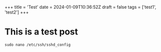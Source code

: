 +++
title = 'Test'
date = 2024-01-09T10:36:52Z
draft = false
tags = ['test1', 'test2']
+++

# This is a test post

```shell
sudo nano /etc/ssh/sshd_config
```